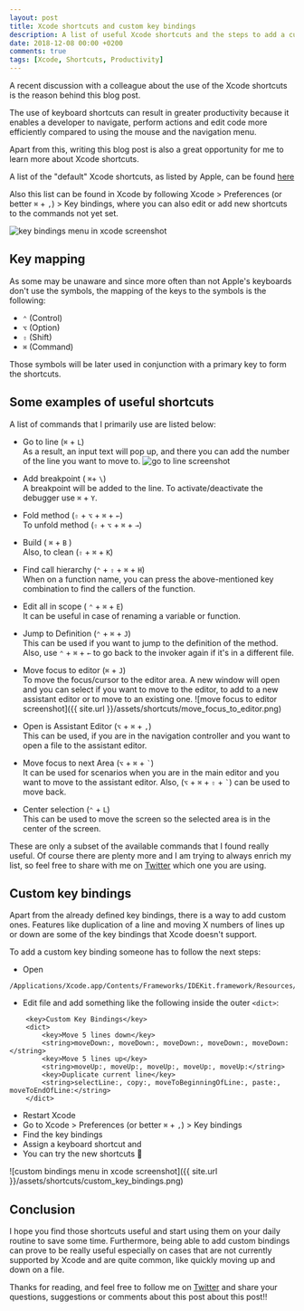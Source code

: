 ```yaml
---
layout: post
title: Xcode shortcuts and custom key bindings
description: A list of useful Xcode shortcuts and the steps to add a custom key binding
date: 2018-12-08 00:00 +0200
comments: true
tags: [Xcode, Shortcuts, Productivity]
---
```


A recent discussion with a colleague about the use of the Xcode shortcuts is the reason behind this blog post.

The use of keyboard shortcuts can result in greater productivity because it enables a developer to navigate, perform actions and edit code more efficiently compared to using the mouse and the navigation menu.

Apart from this, writing this blog post is also a great opportunity for me to learn more about Xcode shortcuts.

A list of the "default" Xcode shortcuts, as listed by Apple, can be found [here](https://developer.apple.com/library/archive/documentation/IDEs/Conceptual/xcode_help-command_shortcuts/Introduction/Introduction.html#//apple_ref/doc/uid/TP40010560-CH1-SW1)

Also this list can be found in Xcode by following Xcode > Preferences (or better `⌘` + `,`) > Key bindings, where you can also edit or add new shortcuts to the commands not yet set. 

![key bindings menu in xcode screenshot]({{site.url}}/assets/shortcuts/key_bindings_menu.png)


## Key mapping 
As some may be unaware and since more often than not Apple's keyboards don't use the symbols, the mapping of the keys to the symbols is the following:

* `⌃` (Control)
* `⌥` (Option)
* `⇧` (Shift)
* `⌘` (Command)

Those symbols will be later used in conjunction with a primary key to form the shortcuts.

## Some examples of useful shortcuts
A list of commands that I primarily use are listed below: 

* Go to line (`⌘` + `L`) <br><span class="list_item_description">As a result, an input text will pop up, and there you can add the number of the line you want to move to.
![go to line screenshot]({{site.url}}/assets/shortcuts/line_number.png)
</span>

* Add breakpoint ( `⌘`+ `\`) <br><span class="list_item_description">A breakpoint will be added to the line. To activate/deactivate the debugger use `⌘` + `Y`.
</span>

* Fold method (`⇧` + `⌥` + `⌘` + `←`) <br><span class="list_item_description">To unfold method (`⇧` + `⌥` + `⌘` + `→`)</span>

* Build ( `⌘` + `B` ) <br><span class="list_item_description">Also, to clean (`⇧` + `⌘` + `K`)</span>

* Find call hierarchy (`⌃` + `⇧` + `⌘` + `H`) <br><span class="list_item_description">When on a function name, you can press the above-mentioned key combination to find the callers of the function.</span>
	
* Edit all in scope ( `⌃` + `⌘` + `E`) <br><span class="list_item_description">It can be useful in case of renaming a variable or function.</span>

* Jump to Definition (`⌃` + `⌘` + `J`) <br><span class="list_item_description">This can be used if you want to jump to the definition of the method. Also, use  `⌃` + `⌘` + `←` to go back to the invoker again if it's in a different file.</span>

* Move focus to editor (`⌘` + `J`) <br><span class="list_item_description">To move the focus/cursor to the editor area. A new window will open and you can select if you want to move to the editor, to add to a new assistant editor or to move to an existing one.
![move focus to editor screenshot]({{ site.url }}/assets/shortcuts/move_focus_to_editor.png)
</span>
	
* Open is Assistant Editor (`⌥` + `⌘` + `,`) <br><span class="list_item_description">This can be used, if you are in the navigation controller and you want to open a file to the assistant editor.</span>

* Move focus to next Area (`⌥` + `⌘` + `` ` ``) <br><span class="list_item_description">It can be used for scenarios when you are in the main editor and you want to move to the assistant editor. Also, (`⌥` + `⌘` + `⇧`  + `` ` ``) can be used to move back.</span>

* Center selection (`⌃` + `L`) <br><span class="list_item_description">This can be used to move the screen so the selected area is in the center of the screen.</span>

These are only a subset of the available commands that I found really useful. Of course there are plenty more and I am trying to always enrich my list, so feel free to share with me on [Twitter](https://twitter.com/diamantidis_io) which one you are using.
 

## Custom key bindings 
Apart from the already defined key bindings, there is a way to add custom ones. Features like duplication of a line and moving X numbers of lines up or down are some of the key bindings that Xcode doesn't support.

To add a custom key binding someone has to follow the next steps:
* Open 
``` 
/Applications/Xcode.app/Contents/Frameworks/IDEKit.framework/Resources/IDETextKeyBindingSet.plist
```
* Edit file and add something like the following inside the outer `<dict>`:
```
    <key>Custom Key Bindings</key>
    <dict>
        <key>Move 5 lines down</key>
        <string>moveDown:, moveDown:, moveDown:, moveDown:, moveDown:</string>
        <key>Move 5 lines up</key>
        <string>moveUp:, moveUp:, moveUp:, moveUp:, moveUp:</string>
        <key>Duplicate current line</key>
        <string>selectLine:, copy:, moveToBeginningOfLine:, paste:, moveToEndOfLine:</string>
    </dict>
```
* Restart Xcode
* Go to Xcode > Preferences (or better `⌘` + `,`) > Key bindings
* Find the key bindings
* Assign a keyboard shortcut and
* You can try the new shortcuts :rocket:

![custom bindings menu in xcode screenshot]({{ site.url }}/assets/shortcuts/custom_key_bindings.png)

## Conclusion
I hope you find those shortcuts useful and start using them on your daily routine to save some time. Furthermore, being able to add custom bindings can prove to be really useful especially on cases that are not currently supported by Xcode and are quite common, like quickly moving up and down on a file. 

Thanks for reading, and feel free to follow me on [Twitter](https://twitter.com/diamantidis_io) and share your questions, suggestions or comments about this post about this post!!
